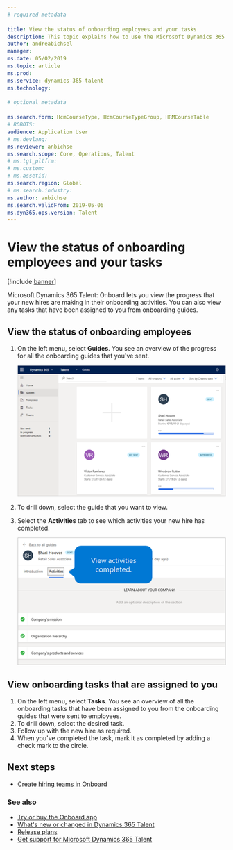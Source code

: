 ```yaml
---
# required metadata

title: View the status of onboarding employees and your tasks
description: This topic explains how to use the Microsoft Dynamics 365 Talent - Onboard app to track where new hires are in their onboarding process.
author: andreabichsel
manager:
ms.date: 05/02/2019
ms.topic: article
ms.prod:
ms.service: dynamics-365-talent
ms.technology:

# optional metadata

ms.search.form: HcmCourseType, HcmCourseTypeGroup, HRMCourseTable
# ROBOTS:
audience: Application User
# ms.devlang:
ms.reviewer: anbichse
ms.search.scope: Core, Operations, Talent
# ms.tgt_pltfrm:
# ms.custom:
# ms.assetid:
ms.search.region: Global
# ms.search.industry:
ms.author: anbichse
ms.search.validFrom: 2019-05-06
ms.dyn365.ops.version: Talent
---
```


# View the status of onboarding employees and your tasks

[!include [banner](includes/banner.md)]

Microsoft Dynamics 365 Talent: Onboard lets you view the progress that your new hires are making in their onboarding activities. You can also view any tasks that have been assigned to you from onboarding guides.

## View the status of onboarding employees

1. On the left menu, select **Guides**. You see an overview of the progress for all the onboarding guides that you've sent.

    ![[Viewing the status of onboarding guides](./media/onboard-guide-status.png)](./media/onboard-guide-status.png)

2. To drill down, select the guide that you want to view.
3. Select the **Activities** tab to see which activities your new hire has completed.

    ![[Viewing activities that the new hire has completed](./media/onboard-status-activities.png)](./media/onboard-status-activities.png)

## View onboarding tasks that are assigned to you

1. On the left menu, select **Tasks**. You see an overview of all the onboarding tasks that have been assigned to you from the onboarding guides that were sent to employees.
2. To drill down, select the desired task.
3. Follow up with the new hire as required.
4. When you've completed the task, mark it as completed by adding a check mark to the circle.

## Next steps

- [Create hiring teams in Onboard](./onboard-create-team.md)

### See also

- [Try or buy the Onboard app](https://dynamics.microsoft.com/talent/onboard/)
- [What's new or changed in Dynamics 365 Talent](./whats-new.md)
- [Release plans](https://docs.microsoft.com/business-applications-release-notes/index)
- [Get support for Microsoft Dynamics 365 Talent](./talent-support.md)
